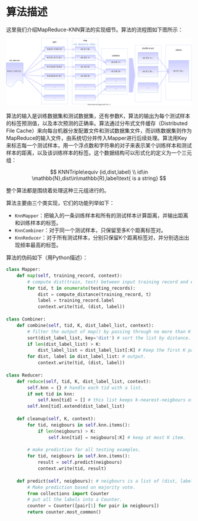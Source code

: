 # 算法描述

这里我们介绍MapReduce-KNN算法的实现细节。算法的流程图如下图所示：

![](../figure/algorithm.drawio.svg)

算法的输入是训练数据集和测试数据集，还有参数K，算法的输出为每个测试样本的标签预测值，以及本次预测的正确率。算法通过分布式文件缓存（Distributed File Cache）来向每台机器分发配置文件和测试数据集文件，而训练数据集则作为MapReduce的输入文件，由系统切分并传入Mapper进行后续处理。算法用Key来标志每一个测试样本，用一个浮点数和字符串的对子来表示某个训练样本和测试样本的距离，以及该训练样本的标签。这个数据结构可以形式化的定义为一个三元组：

$$
KNNTriple\equiv (id,dist,label) \\
id\in \mathbb{N},dist\in\mathbb{R},label\text{ is a string}
$$

整个算法都是围绕着处理这种三元组进行的。

算法主要由三个类实现，它们的功能列举如下：

- `KnnMapper`：把输入的一条训练样本和所有的测试样本计算距离，并输出距离和训练样本的标签。
- `KnnCombiner`：对于同一个测试样本，只保留至多K个距离标签对。
- `KnnReducer`：对于所有测试样本，分别只保留K个距离标签对，并分别选出出现频率最高的标签。

算法的伪码如下（用Python描述）：

```python
class Mapper:
    def map(self, training_record, context):
        # compute dist(train, test) between input training record and each testing record.
        for tid, t in enumerate(testing_records):
            dist = compute_distance(training_record, t)
            label = training_record.label
            context.write(tid, (dist, label))

class Combiner:
    def combine(self, tid, K, dist_label_list, context):
        # filter the output of map() by passing through no more than K pairs.
        sort(dist_label_list, key='dist') # sort the list by distance.
        if len(dist_label_list) > K:
        	dist_label_list = dist_label_list[:K] # Keep the first K pairs.
        for dist, label in dist_label_list: # output.
            context.write(tid, (dist, label))
        
class Reducer:
    def reduce(self, tid, K, dist_label_list, context):
        self.knn = {} # handle each tid with a list.
        if not tid in knn:
            self.knn[tid] = [] # this list keeps k-nearest-neigbours of tid.
        self.knn[tid].extend(dist_label_list)
        
    def cleanup(self, K, context):
        for tid, neigbours in self.knn.items():
            if len(neigbours) > K:
                self.knn[tid] = neigbours[:K] # keep at most K item.
                
        # make prediction for all testing examples.        
        for tid, neigbours in self.knn.items():
            result = self.predict(neigbours)
            context.write(tid, result)
            
    def predict(self, neigbours): # neigbours is a list of (dist, label).
        # Make prediction based on majority vote.
        from collections import Counter
        # put all the labels into a Counter.
        counter = Counter([pair[1] for pair in neigbours])
        return counter.most_common()
```
